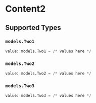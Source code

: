 # Content2


## Supported Types

### `models.Two1`

```python
value: models.Two1 = /* values here */
```

### `models.Two2`

```python
value: models.Two2 = /* values here */
```

### `models.Two3`

```python
value: models.Two3 = /* values here */
```

